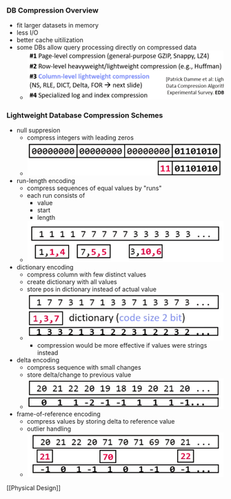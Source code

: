 ### DB Compression Overview
+ fit larger datasets in memory
+ less I/O
+ better cache uitilization
+ some DBs allow query processing directly on compressed data
	+ ![](../../../z_images/Pasted%20image%2020220505105419.png)

### Lightweight Database Compression Schemes
+ null suppresion
	+ compress integers with leading zeros
	+ ![](../../../z_images/Pasted%20image%2020220505105637.png)
+ run-length encoding
	+ compress sequences of equal values by "runs"
	+ each run consists of
		+ value
		+ start
		+ length
	+ ![](../../../z_images/Pasted%20image%2020220505105752.png)
+ dictionary encoding
	+ compress column with few distinct values 
	+ create dictionary with all values
	+ store pos in dictionary instead of actual value
	+ ![](../../../z_images/Pasted%20image%2020220505110042.png)
		+ compression would be more effective if values were strings instead
+ delta encoding
	+ compress sequence with small changes
	+ store delta/change to previous value
	+ ![](../../../z_images/Pasted%20image%2020220505110250.png)
+ frame-of-reference encoding
	+ compress values by storing delta to reference value
	+ outlier handling
	+ ![](../../../z_images/Pasted%20image%2020220505110426.png)



[[Physical Design]]

